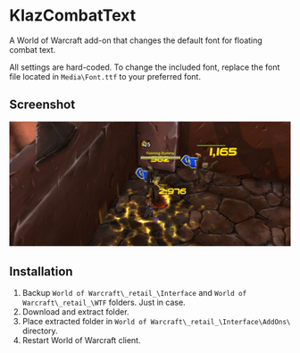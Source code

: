 # KlazCombatText

A World of Warcraft add-on that changes the default font for floating combat text.

All settings are hard-coded. To change the included font, replace the font file located in `Media\Font.ttf` to your preferred font.

## Screenshot

![](https://raw.githubusercontent.com/haothitran/KlazCombatText/master/Media/Screenshot.jpg)

## Installation

1. Backup `World of Warcraft\_retail_\Interface` and `World of Warcraft\_retail_\WTF` folders. Just in case.
2. Download and extract folder.
3. Place extracted folder in `World of Warcraft\_retail_\Interface\AddOns\` directory.
4. Restart World of Warcraft client.
